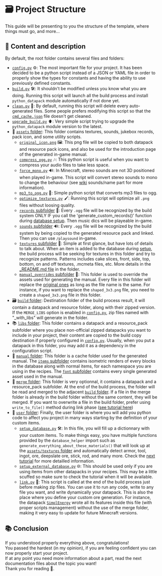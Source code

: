 
# 🗃️ Project Structure
This guide will be presenting to you the structure of the template, where things must go, and more...<br>

## 📂 Content and description
By default, the root folder contains several files and folders:
- [`config.py`](../config.py) ⚙️: The most important file for your project. It has been decided to be a python script instead of a JSON or YAML file in order to properly show the types for constants and having the ability to use previously defined constants.
- [`build.py`](../build.py) 🛠️: It shouldn't be modified unless you know what you are doing. Running this script will launch all the build process and install `python_datapack` module automatically if not done yet.
- [`clean.py`](../clean.py) 🧹: By default, running this script will delete every auto-generated files. Some people prefers modifying this script so that the [`cmd_cache.json`](../cmd_cache.json) file doesn't get cleaned.
- [`upgrade_build.py`](../upgrade_build.py) ⬆️: Very simple script trying to upgrade the `python_datapack` module version to the latest.
- 🎨 [`assets` folder](../assets/): This folder contains textures, sounds, jukebox records, pack icon, and some utility scripts.
  - [`original_icon.png`](../assets/) 🖼️: This png file will be copied to both datapack and resource pack icons, and also be used for the introduction page of the generated in-game manual.
  - [`compress_ogg.py`](../assets/compress_ogg.py) 🎶: This python script is useful when you want to compress your audio files to take less space.
  - [`force_mono.py`](../assets/force_mono.py) 🔊: In Minecraft, stereo sounds are not 3D positioned when played in-game. This script will convert stereo sounds to mono to change the behaviour (see [wiki](https://minecraft.wiki/w/Sounds.json#Java_Edition) sounds/name part for more information).
  - [`mp3_to_ogg.py`](../assets/mp3_to_ogg.py) 🔄: Simple python script that converts mp3 files to ogg.
  - [`optimize_textures.py`](../assets/optimize_textures.py) 🖌️: Running this script will optimize all `.png` files without loosing quality.
  - [`records` subfolder](../assets/records/) 🎵: Every `.ogg` file will be recognized by the build system ONLY IF you call the 'generate_custom_records()' function during [database setup](../user/setup_database.py). Then music dics will be playeable in-game.
  - [`sounds` subfolder](../assets/sounds/) 🔊: Every `.ogg` file will be recognized by the build system by being copied to the generated resource pack and linked. Then you can use `/playsound` in-game.
  - [`textures` subfolder](../assets/textures/) 🎨: Simple at first glance, but have lots of details to talk about. When an item is added to the database during [setup](../user/setup_database.py), the build process will be seeking for textures in this folder and try to recognize patterns. Patterns includes cake slices, front, side, top, bottom, on and off textures, .mcmeta files, etc. More details in the [_README.md file](../assets/textures/_README.md) in the folder.
  - [`manual_overrides` subfolder](../assets/manual_overrides/) 📖: This folder is used to override the assets used for generating the manual. Every file in this folder will replace the [original ones](https://github.com/Stoupy51/python_datapack/tree/main/src/python_datapack/manual/assets) as long as the file name is the same. For instance, if you want to replace the `shaped_3x3.png` file, you need to create a `shaped_3x3.png` file in this folder.
- 🗃️ [`build` folder](../build/): Destination folder of the build process result, it will contain a datapack and resource folder, along with their zipped version. If the `MERGE_LIBS` option is enabled in [`config.py`](../config.py), zip files named with "_with_libs" will generate in the folder.
- 📚 [`libs` folder](../libs/): This folder contains a datapack and a resource_pack subfolder where you place non-official zipped datapacks you want to include in your project, their content are copied to the build copy destination if properly configured in [`config.py`](../config.py). Usually, when you put a datapack in this folder, you may add it as a dependency in the configuration script.
- 📖 [`manual` folder](../manual/): This folder is a cache folder used for the generated manual. The [`items` subfolder](../manual/items/) contains isometric renders of every blocks in the database along with normal items, for each namespace you are using in the recipes. The [`font` subfolder](../manual/font/) contains every single generated asset used in the manual.
- 🔗 [`merge` folder](../merge/): This folder is very optionnal, it contains a datapack and a resource_pack subfolder. At the end of the build process, the folder will be read and merged to the adjacent [`build` folder](../build/). If a file in the merge folder is already in the build folder without the same content, they will be merged. If you want to overwrite a file in the build folder, prefer using `write_to_file()` method during link phase ([see tutorial here](3_writing_to_files.md))
- 👤 [`user` folder](../user/): Finally, the user folder is where you will add you python code to affect you project in many ways starting by the definition of your custom items.
  - [`setup_database.py`](../user/setup_database.py) 🛠️: In this file, you will fill up a dictionnary with your custom items. To make things easy, you have multiple functions provided by the `database_helper` import such as `generate_everything_about_these_materials()` that will look up at the [`assets/textures` folder](../assets/textures/) and automatically detect armor, tool, ingot, ore, deepslate ore, stick, rod, and many more. Check the [next tutorial](2_setup_database.md) for more detailled information.
  - [`setup_external_database.py`](../user/setup_external_database.py) 🌐: This should be used only if you are using items from other datapacks in your recipes. This may be a little scuffed so make sure to check the tutorial when it will be available.
  - [`link.py`](../user/link.py) 🔗: This script is called at the end of the build process just before making zip files. You can use it to run any code, write to any file you want, and write dynamically your datapack. This is also the place where you define your custom ore generation. For instance, the datapack [`SimplEnergy`](https://github.com/Stoupy51/SimplEnergy/blob/main/user/link.py) wrote all its features inside this file (with proper scripts management) without the use of the merge folder, making it very easy to update for future Minecraft versions.


## 📚 Conclusion
If you understood properly everything above, congratulations!<br>
You passed the hardest (in my opinion), if you are feeling confident you can now properly start your project.<br>
If at any point you need more information about a part, read the next documentation files about the topic you want!<br>
Thank you for reading 🙌.

